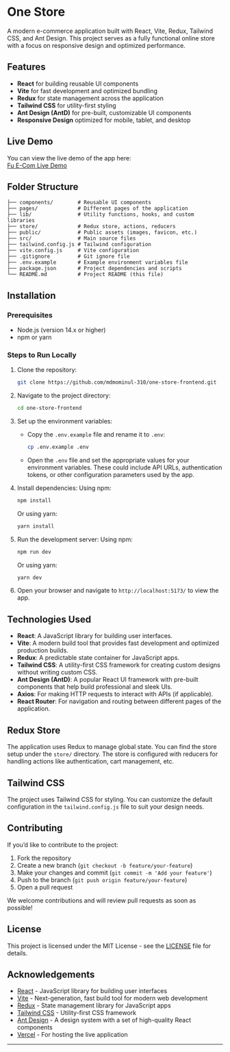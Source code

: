 
# One Store

A modern e-commerce application built with React, Vite, Redux, Tailwind CSS, and Ant Design. This project serves as a fully functional online store with a focus on responsive design and optimized performance.

## Features

- **React** for building reusable UI components
- **Vite** for fast development and optimized bundling
- **Redux** for state management across the application
- **Tailwind CSS** for utility-first styling
- **Ant Design (AntD)** for pre-built, customizable UI components
- **Responsive Design** optimized for mobile, tablet, and desktop

## Live Demo

You can view the live demo of the app here:  
[Fu E-Com Live Demo](https://one-store-ten.vercel.app/)

## Folder Structure

```
├── components/        # Reusable UI components
├── pages/             # Different pages of the application
├── lib/               # Utility functions, hooks, and custom libraries
├── store/             # Redux store, actions, reducers
├── public/            # Public assets (images, favicon, etc.)
├── src/               # Main source files
├── tailwind.config.js # Tailwind configuration
├── vite.config.js     # Vite configuration
├── .gitignore         # Git ignore file
├── .env.example       # Example environment variables file
├── package.json       # Project dependencies and scripts
└── README.md          # Project README (this file)
```

## Installation

### Prerequisites

- Node.js (version 14.x or higher)
- npm or yarn

### Steps to Run Locally

1. Clone the repository:
   ```bash
   git clone https://github.com/mdmominul-310/one-store-frontend.git
   ```

2. Navigate to the project directory:
   ```bash
   cd one-store-frontend
   ```

3. Set up the environment variables:
   - Copy the `.env.example` file and rename it to `.env`:
     ```bash
     cp .env.example .env
     ```
   - Open the `.env` file and set the appropriate values for your environment variables. These could include API URLs, authentication tokens, or other configuration parameters used by the app.

4. Install dependencies:
   Using npm:
   ```bash
   npm install
   ```
   Or using yarn:
   ```bash
   yarn install
   ```

5. Run the development server:
   Using npm:
   ```bash
   npm run dev
   ```
   Or using yarn:
   ```bash
   yarn dev
   ```

6. Open your browser and navigate to `http://localhost:5173/` to view the app.

## Technologies Used

- **React**: A JavaScript library for building user interfaces.
- **Vite**: A modern build tool that provides fast development and optimized production builds.
- **Redux**: A predictable state container for JavaScript apps.
- **Tailwind CSS**: A utility-first CSS framework for creating custom designs without writing custom CSS.
- **Ant Design (AntD)**: A popular React UI framework with pre-built components that help build professional and sleek UIs.
- **Axios**: For making HTTP requests to interact with APIs (if applicable).
- **React Router**: For navigation and routing between different pages of the application.

## Redux Store

The application uses Redux to manage global state. You can find the store setup under the `store/` directory. The store is configured with reducers for handling actions like authentication, cart management, etc.

## Tailwind CSS

The project uses Tailwind CSS for styling. You can customize the default configuration in the `tailwind.config.js` file to suit your design needs. 

## Contributing

If you’d like to contribute to the project:

1. Fork the repository
2. Create a new branch (`git checkout -b feature/your-feature`)
3. Make your changes and commit (`git commit -m 'Add your feature'`)
4. Push to the branch (`git push origin feature/your-feature`)
5. Open a pull request

We welcome contributions and will review pull requests as soon as possible!

## License

This project is licensed under the MIT License - see the [LICENSE](LICENSE) file for details.

## Acknowledgements

- [React](https://reactjs.org/) - JavaScript library for building user interfaces
- [Vite](https://vitejs.dev/) - Next-generation, fast build tool for modern web development
- [Redux](https://redux.js.org/) - State management library for JavaScript apps
- [Tailwind CSS](https://tailwindcss.com/) - Utility-first CSS framework
- [Ant Design](https://ant.design/) - A design system with a set of high-quality React components
- [Vercel](https://vercel.com/) - For hosting the live application

---

